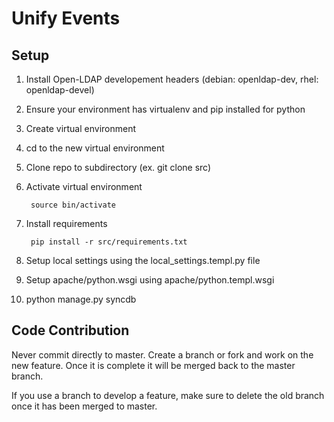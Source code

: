 # Unify Events

## Setup
1. Install Open-LDAP developement headers (debian: openldap-dev, rhel: openldap-devel)
2. Ensure your environment has virtualenv and pip installed for python
3. Create virtual environment
4. cd to the new virtual environment
5. Clone repo to subdirectory (ex. git clone <url> src)
6. Activate virtual environment

        source bin/activate
7. Install requirements

        pip install -r src/requirements.txt
8. Setup local settings using the local_settings.templ.py file
9. Setup apache/python.wsgi using apache/python.templ.wsgi
10. python manage.py syncdb

## Code Contribution
Never commit directly to master. Create a branch or fork and work on the new feature. Once it is complete it will be merged back to the master branch.

If you use a branch to develop a feature, make sure to delete the old branch once it has been merged to master.
